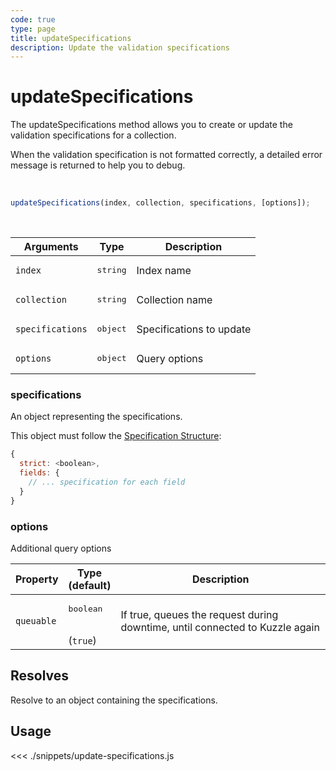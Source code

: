 ```yaml
---
code: true
type: page
title: updateSpecifications
description: Update the validation specifications
---
```


# updateSpecifications

The updateSpecifications method allows you to create or update the validation specifications for a collection.

When the validation specification is not formatted correctly, a detailed error message is returned to help you to debug.

<br/>

```js
updateSpecifications(index, collection, specifications, [options]);
```

<br/>

| Arguments        | Type              | Description              |
| ---------------- | ----------------- | ------------------------ |
| `index`          | <pre>string</pre> | Index name               |
| `collection`     | <pre>string</pre> | Collection name          |
| `specifications` | <pre>object</pre> | Specifications to update |
| `options`        | <pre>object</pre> | Query options            |

### specifications

An object representing the specifications.

This object must follow the [Specification Structure](/core/2/guides/essentials/data-validation):

```js
{
  strict: <boolean>,
  fields: {
    // ... specification for each field
  }
}
```

### options

Additional query options

| Property   | Type<br/>(default)              | Description                                                                  |
| ---------- | ------------------------------- | ---------------------------------------------------------------------------- |
| `queuable` | <pre>boolean</pre><br/>(`true`) | If true, queues the request during downtime, until connected to Kuzzle again |

## Resolves

Resolve to an object containing the specifications.

## Usage

<<< ./snippets/update-specifications.js
